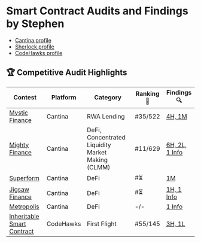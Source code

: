 # Smart Contract Audits and Findings by Stephen

- [Cantina profile](https://cantina.xyz/u/derastephh)
- [Sherlock profile](##)
- [CodeHawks profile](##)

## 🏆 Competitive Audit Highlights

| Contest | Platform | Category | Ranking 🏅 | Findings 🔍 |
|--------|----------|----------|------------|--------------|
| [Mystic Finance](https://cantina.xyz/competitions/c160af78-28f8-47f7-9926-889b3864c6d8) | Cantina | RWA Lending | #35/522 | [4H, 1M](https://github.com/Derastephh/audits/blob/main/Cantina/md/Mystic-Finance.md) |
| [Mighty Finance](https://cantina.xyz/competitions/616d8bb4-16ce-4ca9-9ce9-5b99d6e146ef) | Cantina | DeFi, Concentrated Liquidity Market Making (CLMM) | #11/629 | [6H, 2L, 1 Info](https://cantina.xyz/code/616d8bb4-16ce-4ca9-9ce9-5b99d6e146ef/findings?created_by=derastephh&status=new,duplicate,disputed,confirmed,acknowledged,fixed) |
| [Superform](https://cantina.xyz/competitions/ba62fa4e-f933-4eec-b9ac-868325f4a694) | Cantina | DeFi | #⏳ | [1M](##) |
| [Jigsaw Finance](https://cantina.xyz/competitions/7a40c849-0b35-4128-b084-d9a83fd533ea) | Cantina | DeFi | #⏳ | [1H, 1 Info](##) |
| [Metropolis](https://cantina.xyz/competitions/076935b1-2706-48c6-bf0a-b3656aa24194) | Cantina | DeFi | -/- | [1 Info](##) |
| [Inheritable Smart Contract](https://codehawks.cyfrin.io/c/2025-03-inheritable-smart-contract-wallet) | CodeHawks | First Flight | #55/145 | [3H, 1L](https://github.com/Derastephh/audits/blob/main/CodeHawks/md/Inheritable-Smart-contract-security%20review.md) |